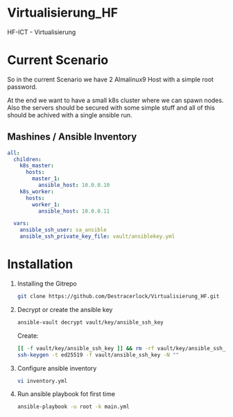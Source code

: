 # Virtualisierung_HF
HF-ICT - Virtualisierung


# Current Scenario

So in the current Scenario we have 2 Almalinux9 Host with a simple root password.

At the end we want to have a small k8s cluster where we can spawn nodes.
Also the servers should be secured with some simple stuff and all of this should be achived with a single ansible run.


## Mashines / Ansible Inventory

```yml
all:
  children:
    k8s_master:
      hosts:
        master_1:
          ansible_host: 10.0.0.10 
    k8s_worker:
      hosts:
        worker_1:
          ansible_host: 10.0.0.11 

  vars:
    ansible_ssh_user: sa_ansible
    ansible_ssh_private_key_file: vault/ansiblekey.yml

```


# Installation

1. Installing the Gitrepo
    ```bash
    git clone https://github.com/Destracerlock/Virtualisierung_HF.git
    ```
2. Decrypt or create the ansible key
    ```bash
    ansible-vault decrypt vault/key/ansible_ssh_key
    ```
    Create:
    ```bash 
    [[ -f vault/key/ansible_ssh_key ]] && rm -rf vault/key/ansible_ssh_key*
    ssh-keygen -t ed25519 -f vault/ansible_ssh_key -N ""
    ```

3. Configure ansible inventory
    ```bash
    vi inventory.yml
    ```

4. Run ansible playbook fot first time
    ```bash
    ansible-playbook -u root -k main.yml
    ```




